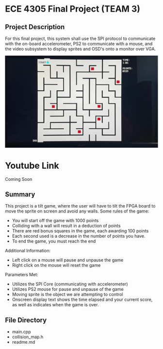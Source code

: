 # ECE 4305 Final Project (TEAM 3)

## Project Description
For this final project, this system shall use the SPI protocol to communicate with the on-board accelerometer, PS2 to communicate with a mouse, and the video subsystem to display sprites and OSD's onto a monitor over VGA.

![Picture](./image.jpg)

# Youtube Link
Coming Soon

## Summary
This project is a tilt game, where the user will have to tilt the FPGA board to move the sprite on screen and avoid any walls.
Some rules of the game:
- You will start off the game with 1000 points
- Colliding with a wall will result in a deduction of points
- There are red bonus squares in the game, each awarding 100 points
- Each second used is a decrease in the number of points you have.
- To end the game, you must reach the end

Additional Information:
- Left click on a mouse will pause and unpause the game
- Right click on the mouse will reset the game

Parameters Met:
- Utilizes the SPI Core (communicating with accelerometer)
- Utilizes PS2 mouse for pause and unpause of the game
- Moving sprite is the object we are attempting to control
- Onscreen display text shows the time elapsed and your current score, as well as indicates when the game is over. 

## File Directory
- main.cpp
- collision_map.h
- readme.md
